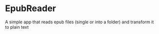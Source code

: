 # EpubReader

A simple app that reads epub files (single or into a folder) and transform it to plain text
